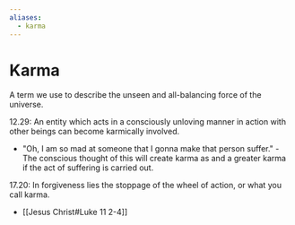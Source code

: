 ```yaml
---
aliases:
  - karma
---
```

# Karma
A term we use to describe the unseen and all-balancing force of the universe.

12.29: An entity which acts in a consciously unloving manner in action with other beings can become karmically involved.
- "Oh, I am so mad at someone that I gonna make that person suffer." - The conscious thought of this will create karma as and a greater karma if the act of suffering is carried out.

17.20: In forgiveness lies the stoppage of the wheel of action, or what you call karma.
- [[Jesus Christ#Luke 11 2-4]]